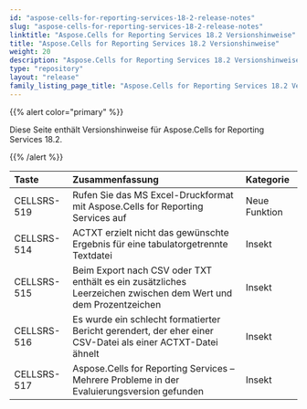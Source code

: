 ```yaml
---
id: "aspose-cells-for-reporting-services-18-2-release-notes"
slug: "aspose-cells-for-reporting-services-18-2-release-notes"
linktitle: "Aspose.Cells for Reporting Services 18.2 Versionshinweise"
title: "Aspose.Cells for Reporting Services 18.2 Versionshinweise"
weight: 20
description: "Aspose.Cells for Reporting Services 18.2 Versionshinweise – the latest updates and fixes."
type: "repository"
layout: "release"
family_listing_page_title: "Aspose.Cells for Reporting Services 18.2 Versionshinweise"
---
```

{{% alert color="primary" %}} 

Diese Seite enthält Versionshinweise für Aspose.Cells for Reporting Services 18.2.

{{% /alert %}} 

|**Taste**|**Zusammenfassung**|**Kategorie**|
|:- |:- |:- |
|CELLSRS-519|Rufen Sie das MS Excel-Druckformat mit Aspose.Cells for Reporting Services auf|Neue Funktion|
|CELLSRS-514|ACTXT erzielt nicht das gewünschte Ergebnis für eine tabulatorgetrennte Textdatei|Insekt|
|CELLSRS-515|Beim Export nach CSV oder TXT enthält es ein zusätzliches Leerzeichen zwischen dem Wert und dem Prozentzeichen|Insekt|
|CELLSRS-516|Es wurde ein schlecht formatierter Bericht gerendert, der eher einer CSV-Datei als einer ACTXT-Datei ähnelt|Insekt|
|CELLSRS-517|Aspose.Cells for Reporting Services – Mehrere Probleme in der Evaluierungsversion gefunden|Insekt|

